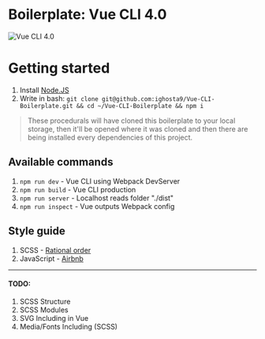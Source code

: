 # Boilerplate: Vue CLI 4.0
![Vue CLI 4.0](https://miro.medium.com/proxy/1*kz9D-JB0Lrk4RfhInh_3fg.png "Vue CLI 4.0")

# Getting started
1. Install [Node.JS](https://nodejs.org/en/)
2. Write in bash: `git clone git@github.com:ighosta9/Vue-CLI-Boilerplate.git && cd ~/Vue-CLI-Boilerplate && npm i`
> These procedurals will have cloned this boilerplate to your local storage, then it'll be opened where it was cloned and then there are being installed every dependencies of this project.

## Available commands
1. `npm run dev` - Vue CLI using Webpack DevServer
2. `npm run build` - Vue CLI production
3. `npm run server` - Localhost reads folder "./dist"
4. `npm run inspect` - Vue outputs Webpack config

## Style guide
1. SCSS - [Rational order](https://www.npmjs.com/package/stylelint-config-rational-order "Styleguide")
2. JavaScript - [Airbnb](https://github.com/airbnb/javascript)
---

#### TODO:
1. SCSS Structure
2. SCSS Modules
3. SVG Including in Vue
4. Media/Fonts Including (SCSS)